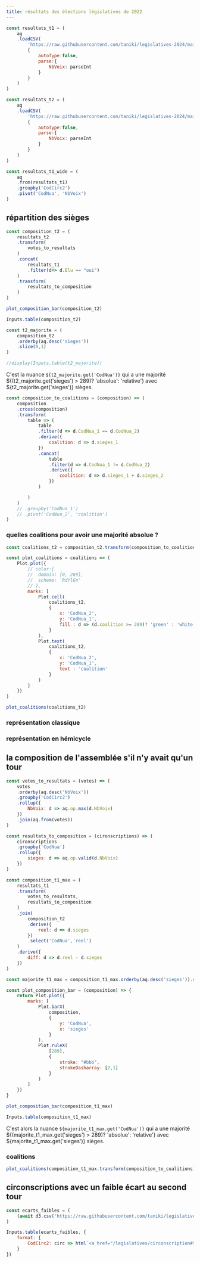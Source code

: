 ```yaml
---
title: résultats des élections législatives de 2022
---
```


```js
const resultats_t1 = (
	aq
	.loadCSV(
		'https://raw.githubusercontent.com/taniki/legislatives-2024/main/lg2022_t1_resultats.csv',
		{
			autoType:false,
			parse:{
				NbVoix: parseInt
			}
		}
	)
)

const resultats_t2 = (
	aq
	.loadCSV(
		'https://raw.githubusercontent.com/taniki/legislatives-2024/main/lg2022_t2_resultats.csv',
		{
			autoType:false,
			parse:{
				NbVoix: parseInt
			}
		}
	)
)
```

```js
const resultats_t1_wide = (
	aq
	.from(resultats_t1)
	.groupby('CodCirc2')
	.pivot('CodNua', 'NbVoix')
)
```

## répartition des sièges


```js
const composition_t2 = (
	resultats_t2
	.transform(
		votes_to_resultats
	)
	.concat(
		resultats_t1
		.filter(d=> d.Elu == "oui")
	)
	.transform(
		resultats_to_composition
	)
)
```

<!-- ```js
composition_t2.rollup({ total: d => aq.op.sum(d.sieges) }).get('total')
``` -->

<div class="grid grid-cols-2">
<div>

```js
plot_composition_bar(composition_t2)
```

```js
Inputs.table(composition_t2)
```

</div>
<div>

```js
const t2_majorite = (
	composition_t2
	.orderby(aq.desc('sieges'))
	.slice(0,1)
)

//display(Inputs.table(t2_majorite))
```

C'est la nuance <code>${t2_majorite.get('CodNua')}</code> qui a une majorité ${(t2_majorite.get('sieges') > 289)? 'absolue': 'relative'} avec ${t2_majorite.get('sieges')} sièges.

</div>
</div>


```js
const composition_to_coalitions = (composition) => (
	composition
	.cross(composition)
	.transform(
		table => (
			table
			.filter(d => d.CodNua_1 == d.CodNua_2)
			.derive({
				coalition: d => d.sieges_1
			})
			.concat(
				table
				.filter(d => d.CodNua_1 != d.CodNua_2)
				.derive({
					coalition: d => d.sieges_1 + d.sieges_2
				})
			)

		)
	)
	// .groupby('CodNua_1')
	// .pivot('CodNua_2', 'coalition')
)
```

### quelles coalitions pour avoir une majorité absolue ?

```js
const coalitions_t2 = composition_t2.transform(composition_to_coalitions)
```

```js
const plot_coalitions = coalitions => (
	Plot.plot({
		// color:{
		// 	domain: [0, 289],
		// 	scheme: 'RdYlGn'
		// },
		marks: [
			Plot.cell(
				coalitions_t2,
				{
					x: 'CodNua_2',
					y: 'CodNua_1',
					fill : d => (d.coalition >= 289)? 'green' : 'white'
				}
			),
			Plot.text(
				coalitions_t2,
				{
					x: 'CodNua_2',
					y: 'CodNua_1',
					text : 'coalition'
				}
			)
		]
	})
)
```

```js
plot_coalitions(coalitions_t2)
```

### représentation classique

### représentation en hémicycle

## la composition de l'assemblée s'il n'y avait qu'un tour

```js
const votes_to_resultats = (votes) => (
	votes
	.orderby(aq.desc('NbVoix'))
	.groupby('CodCirc2')
	.rollup({
		NbVoix: d => aq.op.max(d.NbVoix)
	})
	.join(aq.from(votes))
)

const resultats_to_composition = (cironscriptions) => (
	cironscriptions
	.groupby('CodNua')
	.rollup({
		sieges: d => aq.op.valid(d.NbVoix)
	})
)
```

```js
const composition_t1_max = (
	resultats_t1
	.transform(
		votes_to_resultats,
		resultats_to_composition
	)
	.join(
		composition_t2
		.derive({
			reel: d => d.sieges
		})
		.select('CodNua','reel')
	)
	.derive({
		diff: d => d.reel - d.sieges
	})
)

const majorite_t1_max = composition_t1_max.orderby(aq.desc('sieges')).slice(0, 1)
```

```js
const plot_composition_bar = (composition) => {
	return Plot.plot({
		marks: [
			Plot.barX(
				composition,
				{
					y: 'CodNua',
					x: 'sieges'
				}
			),
			Plot.ruleX(
				[289],
				{
					stroke: "#bbb",
					strokeDasharray: [2,1]
				}
			)
		]
	})
}
```

<div class="grid grid-cols-2">
<div>

```js
plot_composition_bar(composition_t1_max)
```

```js
Inputs.table(composition_t1_max)
```
  
</div>
<div>

C'est alors la nuance <code>${majorite_t1_max.get('CodNua')}</code> qui a une majorité ${(majorite_t1_max.get('sieges') > 289)? 'absolue': 'relative'} avec ${majorite_t1_max.get('sieges')} sièges.

</div>
</div>


### coalitions

```js
plot_coalitions(composition_t1_max.transform(composition_to_coalitions))
```

## circonscriptions avec un faible écart au second tour

```js
const ecarts_faibles = (
	(await d3.csv('https://raw.githubusercontent.com/taniki/legislatives-2024/main/lg2022_t2_ecartsfaibles.csv'))
)
```

```js
Inputs.table(ecarts_faibles, {
	format: {
		CodCirc2: circ => html`<a href="/legislatives/circonscription#${circ}">${circ}</a>`
	}
})
```